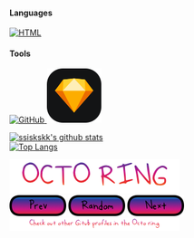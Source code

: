 
<h4>Languages</h4>
    <a href="https://developer.mozilla.org/en-US/docs/Web/HTML">
        <img src="https://skillicons.dev/icons?i=html" alt="HTML">
    </a>
  

<h4>Tools</h4>
    <a href="https://github.com/ssiskskk/">
        <img src="https://skillicons.dev/icons?i=github" alt="GitHub">
    </a>
    <a href="https://sketch.com">
        <img src="https://github.com/ikyih/more-spsific-skill-icons/raw/main/sketch48.svg" alt="GitHub">
    </a>


[![ssiskskk's github stats](https://github-readme-stats.vercel.app/api?username=ssiskskk&show_icons=true&hide=contribs,prs,issues&theme=radical)](https://github.com/ssiskskk/github-readme-stats)
<br>
[![Top Langs](https://github-readme-stats.vercel.app/api/top-langs/?username=ssiskskk&layout=compact&theme=radical)](https://github.com/anuraghazra/github-readme-stats)


[![](https://raw.githubusercontent.com/ssiskskk/Octo-ring-sunset/e8e97894565933b29bb50852644d7bd984fb3a73/octo-ring-main.png)](https://octo-ring.com/)  
[![](
https://raw.githubusercontent.com/ssiskskk/Octo-ring-sunset/main/octo-previous.png)](https://octo-ring.com/p/ssiskskk/prev) [![](https://raw.githubusercontent.com/ssiskskk/Octo-ring-sunset/82464f77a1c39408016397560b64431913a6ab43/octo-random.png)](https://octo-ring.com/p/ssiskskk/random) [![](https://raw.githubusercontent.com/ssiskskk/Octo-ring-sunset/7166afef37562ed246825b8b032d2004bb19b436/octo-next.png)](https://octo-ring.com/p/ssiskskk/next)  
[![](https://raw.githubusercontent.com/ssiskskk/Octo-ring-sunset/main/octo-bottoom.png)](https://octo-ring.com/)

